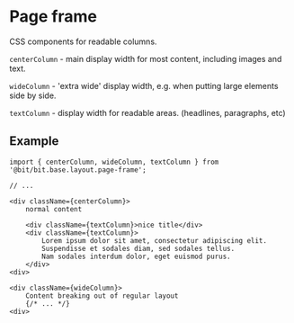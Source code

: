 # Page frame

CSS components for readable columns.

`centerColumn` - main display width for most content, including images and text.

`wideColumn` - 'extra wide' display width, e.g. when putting large elements side by side.

`textColumn` - display width for readable areas. (headlines, paragraphs, etc)

## Example
```tsx
import { centerColumn, wideColumn, textColumn } from '@bit/bit.base.layout.page-frame';

// ...

<div className={centerColumn}>
	normal content
	
	<div className={textColumn}>nice title</div>
	<div className={textColumn}>
		Lorem ipsum dolor sit amet, consectetur adipiscing elit.
		Suspendisse et sodales diam, sed sodales tellus.
		Nam sodales interdum dolor, eget euismod purus.
	</div>
<div>

<div className={wideColumn}>
	Content breaking out of regular layout
	{/* ... */}
<div>
```
